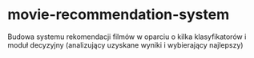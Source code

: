 # movie-recommendation-system
Budowa systemu rekomendacji filmów w oparciu o kilka klasyfikatorów i moduł decyzyjny (analizujący uzyskane wyniki i wybierający najlepszy)
